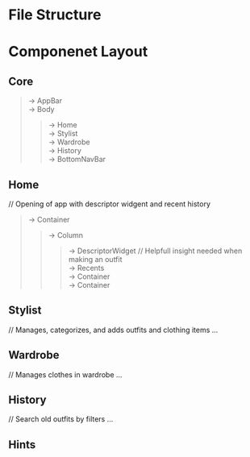 # File Structure

# Componenet Layout
## Core
> -> AppBar <br>
> -> Body <br>
>> -> Home <br>
>> -> Stylist <br>
>> -> Wardrobe <br>
>> -> History <br>
> -> BottomNavBar <br>
## Home
// Opening of app with descriptor widgent and recent history
> -> Container   <br>
>> -> Column   <br>
>>> -> DescriptorWidget // Helpfull insight needed when making an outfit <br>
>> -> Recents  <br>
>> -> Container <br>
>>> -> Container <br>
## Stylist
// Manages, categorizes, and adds outfits and clothing items
...
## Wardrobe
// Manages clothes in wardrobe
...
## History
// Search old outfits by filters
...
## Hints
